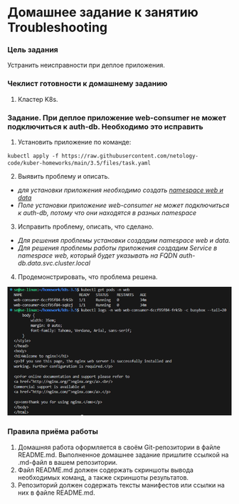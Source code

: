 # Домашнее задание к занятию Troubleshooting

### Цель задания

Устранить неисправности при деплое приложения.

### Чеклист готовности к домашнему заданию

1. Кластер K8s.

### Задание. При деплое приложение web-consumer не может подключиться к auth-db. Необходимо это исправить

1. Установить приложение по команде:
```shell
kubectl apply -f https://raw.githubusercontent.com/netology-code/kuber-homeworks/main/3.5/files/task.yaml
```
2. Выявить проблему и описать.


 -  *для установки приложения необходимо создать [namespace web и data](https://github.com/SeNike/k8s-3.5/blob/main/app-namespace.yaml)*
 -  *Поле установки приложение web-consumer не может подключиться к auth-db, потому что они находятся в разных namespace*



3. Исправить проблему, описать, что сделано.

 -  *Для решения проблемы установки создадим namespace web и data.*
 -  *Для решения проблемы работы приложения создадим Service в namespace web, который будет указывать на FQDN auth-db.data.svc.cluster.local*


4. Продемонстрировать, что проблема решена.

![IMG](https://github.com/SeNike/Study_24/blob/main/k8s/3.5/1.png)


### Правила приёма работы

1. Домашняя работа оформляется в своём Git-репозитории в файле README.md. Выполненное домашнее задание пришлите ссылкой на .md-файл в вашем репозитории.
2. Файл README.md должен содержать скриншоты вывода необходимых команд, а также скриншоты результатов.
3. Репозиторий должен содержать тексты манифестов или ссылки на них в файле README.md.
